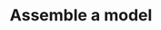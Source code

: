 ---
title: 'Assemble a model'
order: 5
template: coltrane/group-nav.html
publish_date: 2024-07-30 20:20:01
---